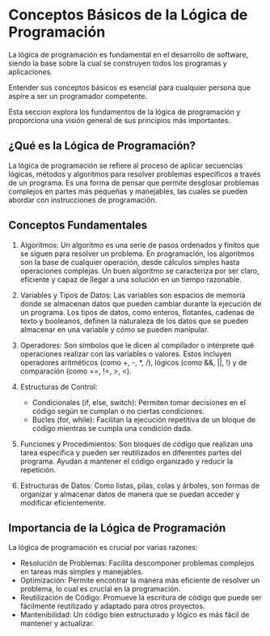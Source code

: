 # Conceptos Básicos de la Lógica de Programación

La lógica de programación es fundamental en el desarrollo de software, siendo la base sobre la cual se construyen todos los programas y aplicaciones. 

Entender sus conceptos básicos es esencial para cualquier persona que aspire a ser un programador competente. 

Esta seccion explora los fundamentos de la lógica de programación y proporciona una visión general de sus principios más importantes.

## ¿Qué es la Lógica de Programación?

La lógica de programación se refiere al proceso de aplicar secuencias lógicas, métodos y algoritmos para resolver problemas específicos a través de un programa. Es una forma de pensar que permite desglosar problemas complejos en partes más pequeñas y manejables, las cuales se pueden abordar con instrucciones de programación.

## Conceptos Fundamentales

1. Algoritmos: Un algoritmo es una serie de pasos ordenados y finitos que se siguen para resolver un problema. En programación, los algoritmos son la base de cualquier operación, desde cálculos simples hasta operaciones complejas. Un buen algoritmo se caracteriza por ser claro, eficiente y capaz de llegar a una solución en un tiempo razonable.

2. Variables y Tipos de Datos: Las variables son espacios de memoria donde se almacenan datos que pueden cambiar durante la ejecución de un programa. Los tipos de datos, como enteros, flotantes, cadenas de texto y booleanos, definen la naturaleza de los datos que se pueden almacenar en una variable y cómo se pueden manipular.

3. Operadores: Son símbolos que le dicen al compilador o intérprete qué operaciones realizar con las variables o valores. Estos incluyen operadores aritméticos (como +, -, *, /), lógicos (como &&, ||, !) y de comparación (como ==, !=, >, <).

4. Estructuras de Control:
    * Condicionales (if, else, switch): Permiten tomar decisiones en el código según se cumplan o no ciertas condiciones.
    * Bucles (for, while): Facilitan la ejecución repetitiva de un bloque de código mientras se cumpla una condición dada.

5. Funciones y Procedimientos: Son bloques de código que realizan una tarea específica y pueden ser reutilizados en diferentes partes del programa. Ayudan a mantener el código organizado y reducir la repetición.

6. Estructuras de Datos: Como listas, pilas, colas y árboles, son formas de organizar y almacenar datos de manera que se puedan acceder y modificar eficientemente.

## Importancia de la Lógica de Programación

La lógica de programación es crucial por varias razones:

* Resolución de Problemas: Facilita descomponer problemas complejos en tareas más simples y manejables.
* Optimización: Permite encontrar la manera más eficiente de resolver un problema, lo cual es crucial en la programación.
* Reutilización de Código: Promueve la escritura de código que puede ser fácilmente reutilizado y adaptado para otros proyectos.
* Mantenibilidad: Un código bien estructurado y lógico es más fácil de mantener y actualizar.

